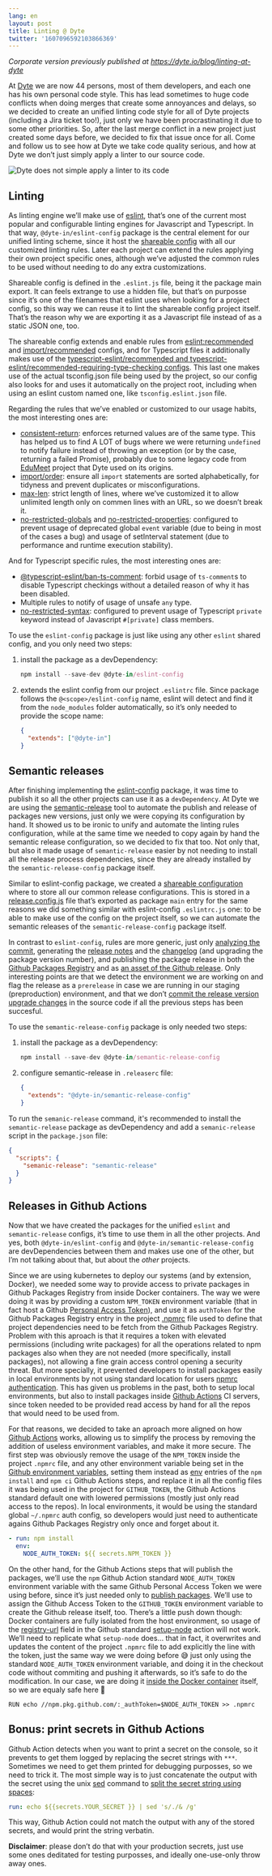 ```yaml
---
lang: en
layout: post
title: Linting @ Dyte
twitter: '1607096592103866369'
---
```


*Corporate version previously published at <https://dyte.io/blog/linting-at-dyte>*

At [Dyte](https://www.dyte.io/) we are now 44 persons, most of them developers,
and each one has his own personal code style. This has lead sometimes to huge
code conflicts when doing merges that create some annoyances and delays, so we
decided to create an unified linting code style for all of Dyte projects
(including a Jira ticket too!), just only we have been procrastinating it due to
some other priorities. So, after the last merge conflict in a new project just
created some days before, we decided to fix that issue once for all. Come and
follow us to see how at Dyte we take code quality serious, and how at Dyte we
don’t just simply apply a linter to our source code.

![Dyte does not simple apply a linter to its code](../images/2022-08-04-Linting-@-Dyte.jpg)

## Linting

As linting engine we’ll make use of [eslint](https://eslint.org/), that’s one of
the current most popular and configurable linting engines for Javascript and
Typescript. In that way, `@dyte-in/eslint-config` package is the central element
for our unified linting scheme, since it host the
[shareable config](https://eslint.org/docs/developer-guide/shareable-configs)
with all our customized linting rules. Later each project can extend the rules
applying their own project specific ones, although we’ve adjusted the common
rules to be used without needing to do any extra customizations.

Shareable config is defined in the `.eslint.js` file, being it the package main
export. It can feels extrange to use a hidden file, but that’s on purposse since
it’s one of the filenames that eslint uses when looking for a project config, so
this way we can reuse it to lint the shareable config project itself. That’s the
reason why we are exporting it as a Javascript file instead of as a static JSON
one, too.

The shareable config extends and enable rules from
[eslint:recommended](https://eslint.org/docs/rules/) and
[import/recommended](https://www.npmjs.com/package/eslint-plugin-import)
configs, and for Typescript files it additionally makes use of the
[typescript-eslint/recommended and typescript-eslint/recommended-requiring-type-checking configs](https://github.com/typescript-eslint/typescript-eslint/tree/main/packages/eslint-plugin#recommended-configs).
This last one makes use of the actual tsconfig.json file being used by the
project, so our config also looks for and uses it automatically on the project
root, including when using an eslint custom named one, like
`tsconfig.eslint.json` file.

Regarding the rules that we’ve enabled or customized to our usage habits, the
most interesting ones are:

- [consistent-return](https://eslint.org/docs/rules/consistent-return): enforces
  returned values are of the same type. This has helped us to find A LOT of bugs
  where we were returning `undefined` to notify failure instead of throwing an
  exception (or by the case, returning a failed Promise), probably due to some
  legacy code from [EduMeet](https://github.com/edumeet/edumeet) project that
  Dyte used on its origins.
- [import/order](https://github.com/import-js/eslint-plugin-import/blob/main/docs/rules/order.md):
  ensure all `import` statements are sorted alphabetically, for tidyness and
  prevent duplicates or misconfigurations.
- [max-len](https://eslint.org/docs/rules/max-len): strict length of lines,
  where we’ve customized it to allow unlimited length only on commen lines with
  an URL, so we doesn’t break it.
- [no-restricted-globals](https://eslint.org/docs/rules/no-restricted-globals)
  and
  [no-restricted-properties](https://eslint.org/docs/rules/no-restricted-properties):
  configured to prevent usage of deprecated global `event` variable (due to
  being in most of the cases a bug) and usage of setInterval statement (due to
  performance and runtime execution stability).

And for Typescript specific rules, the most interesting ones are:

- [@typescript-eslint/ban-ts-comment](https://github.com/typescript-eslint/typescript-eslint/blob/main/packages/eslint-plugin/docs/rules/ban-ts-comment.md):
  forbid usage of `ts-comment`s to disable Typescript checkings without a
  detailed reason of why it has been disabled.
- Multiple rules to notify of usage of unsafe `any` type.
- [no-restricted-syntax](https://eslint.org/docs/rules/no-restricted-syntax):
  configured to prevent usage of Typescript `private` keyword instead of
  Javascript `#[private]` class members.

To use the `eslint-config` package is just like using any other `eslint` shared
config, and you only need two steps:

1. install the package as a devDependency:

   ```jsx
   npm install --save-dev @dyte-in/eslint-config
   ```

2. extends the eslint config from our project `.eslintrc` file. Since package
   follows the `@<scope>/eslint-config` name, eslint will detect and find it
   from the `node_modules` folder automatically, so it’s only needed to provide
   the scope name:

   ```json
   {
     "extends": ["@dyte-in"]
   }
   ```

## Semantic releases

After finishing implementing the
[eslint-config](https://www.notion.so/Linting-Dyte-79cec456569d47b8bf9a22b0ab2d2d37)
package, it was time to publish it so all the other projects can use it as a
`devDependency`. At Dyte we are using the
[semantic-release](https://github.com/semantic-release/semantic-release) tool to
automate the publish and release of packages new versions, just only we were
copying its configuration by hand. It showed us to be ironic to unify and
automate the linting rules configuration, while at the same time we needed to
copy again by hand the semantic release configuration, so we decided to fix that
too. Not only that, but also it made usage of `semantic-release` easier by not
needing to install all the release process dependencies, since they are already
installed by the `semantic-release-config` package itself.

Similar to eslint-config package, we created a
[shareable configuration](https://semantic-release.gitbook.io/semantic-release/usage/shareable-configurations)
where to store all our common release configurations. This is stored in a
[release.config.js](https://semantic-release.gitbook.io/semantic-release/usage/configuration)
file that’s exported as package `main` entry for the same reasons we did
something similar with eslint-config `.eslintrc.js` one: to be able to make use
of the config on the project itself, so we can automate the semantic releases of
the `semantic-release-config` package itself.

In contrast to `eslint-config`, rules are more generic, just only
[analyzing the commit](https://github.com/semantic-release/commit-analyzer),
generating the
[release notes](https://github.com/semantic-release/release-notes-generator) and
the [changelog](https://github.com/semantic-release/changelog) (and upgrading
the package version number), and publishing the package release in both the
[Github Packages Registry](https://github.com/semantic-release/npm) and as
[an asset of the Github release](https://github.com/semantic-release/github).
Only interesting points are that we detect the environment we are working on and
flag the release as a `prerelease` in case we are running in our staging
(preproduction) environment, and that we don’t
[commit the release version upgrade changes](https://github.com/semantic-release/git)
in the source code if all the previous steps has been succesful.

To use the `semantic-release-config` package is only needed two steps:

1. install the package as a devDependency:

   ```jsx
   npm install --save-dev @dyte-in/semantic-release-config
   ```

2. configure semantic-release in `.releaserc` file:

   ```json
   {
     "extends": "@dyte-in/semantic-release-config"
   }
   ```

To run the `semanic-release` command, it's recommended to install the
`semantic-release` package as devDependency and add a `semanic-release` script
in the `package.json` file:

```json
{
  "scripts": {
    "semanic-release": "semantic-release"
  }
}
```

## Releases in Github Actions

Now that we have created the packages for the unified `eslint` and
`semantic-release` configs, it’s time to use them in all the other projects. And
yes, both `@dyte-in/eslint-config` and `@dyte-in/semantic-release-config` are
devDependencies between them and makes use one of the other, but I’m not talking
about that, but about the *other* projects.

Since we are using kubernetes to deploy our systems (and by extension, Docker), we needed some way to provide access to private packages in Github Packages Registry from inside Docker containers. The way we were doing it was by providing a custom `NPM_TOKEN` environment variable (that in fact host a Github [Personal Access Token](https://docs.github.com/en/authentication/keeping-your-account-and-data-secure/creating-a-personal-access-token)), and use it as `authToken` for the Github Packages Registry entry in the project [.npmrc](https://docs.github.com/en/packages/working-with-a-github-packages-registry/working-with-the-npm-registry#installing-a-package) file used to define that project dependencies need to be fetch from the Github Packages Registry. Problem with this aproach is that it requires a token with elevated permissions (including write packages) for all the operations related to npm packages also when they are not needed (more specifically, install packages), not allowing a fine grain access control opening a security threat. But more specially, it prevented developers to install packages easily in local environments by not using standard location for users [npmrc authentication](https://docs.npmjs.com/cli/v8/configuring-npm/npmrc). This has given us problems in the past, both to setup local environments, but also to install packages inside [Github Actions](https://github.com/features/actions) CI servers, since token needed to be provided read access by hand for all the repos that would need to be used from.

For that reasons, we decided to take an aproach more aligned on how [Github Actions](https://github.com/features/actions) works, allowing us to simplify the process by removing the addition of useless environment variables, and make it more secure. The first step was obviously remove the usage of the `NPM_TOKEN` inside the project `.npmrc` file, and any other environment variable being set in the [Github environment variables](https://docs.github.com/en/actions/using-workflows/workflow-commands-for-github-actions#setting-an-environment-variable), setting them instead as [env](https://docs.github.com/en/actions/using-workflows/workflow-syntax-for-github-actions#jobsjob_idstepsenv) entries of the `npm install` and `npm ci` Github Actions steps, and replace it in all the config files it was being used in the project for `GITHUB_TOKEN`, the Github Actions standard default one with lowered permissions (mostly just only read access to the repos). In local environments, it would be using the standard global `~/.npmrc` auth config, so developers would just need to authenticate agains Github Packages Registry only once and forget about it.

```yaml
- run: npm install
  env:
    NODE_AUTH_TOKEN: ${{ secrets.NPM_TOKEN }}
```

On the other hand, for the Github Actions steps that will publish the packages, we’ll use the `npm` Github Action standard `NODE_AUTH_TOKEN` environment variable with the same Github Personal Access Token we were using before, since it’s just needed only to [publish packages](https://docs.github.com/en/actions/publishing-packages/publishing-nodejs-packages#publishing-packages-to-the-npm-registry). We’ll use to assign the Github Access Token to the `GITHUB_TOKEN` environment variable to create the Github release itself, too. There’s a little push down though: Docker containers are fully isolated from the host environment, so usage of the [registry-url](https://github.com/actions/setup-node/blob/eeb10cff27034e7acf239c5d29f62154018672fd/action.yml#L17-L18) field in the Github standard [setup-node](https://github.com/actions/setup-node) action will not work. We’ll need to replicate what `setup-node` does… that in fact, it overwrites and updates the content of the project `.npmrc` file to add explicitly the line with the token, just the same way we were doing before 😅 just only using the standard `NODE_AUTH_TOKEN` environment variable, and doing it in the checkout code without commiting and pushing it afterwards, so it’s safe to do the modification. In our case, we are doing it [inside the Docker container](https://stackoverflow.com/a/69848428/586382) itself, so we are equaly safe here 🙂

```docker
RUN echo //npm.pkg.github.com/:_authToken=$NODE_AUTH_TOKEN >> .npmrc
```

## Bonus: print secrets in Github Actions

Github Action detects when you want to print a secret on the console, so it prevents to get them logged by replacing the secret strings with `***`. Sometimes we need to get them printed for debugging purposses, so we need to trick it. The most simple way is to just concatenate the output with the secret using the unix [sed](https://en.wikipedia.org/wiki/Sed) command to [split the secret string using spaces](https://zellwk.com/blog/debug-github-actions-secret/):

```yaml
run: echo ${{secrets.YOUR_SECRET }} | sed 's/./& /g'
```

This way, Github Action could not match the output with any of the stored secrets, and would print the string verbatin.

**Disclaimer**: please don’t do that with your production secrets, just use some ones deditated for testing purposses, and ideally one-use-only throw away ones.
